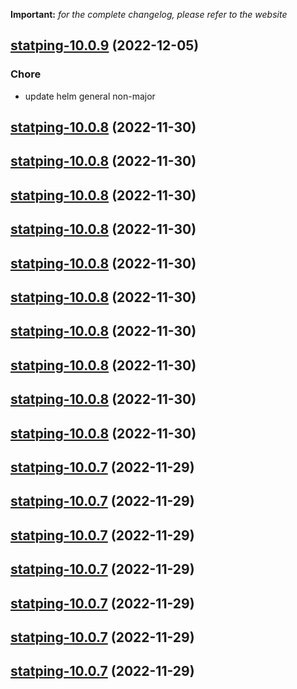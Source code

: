 **Important:**
*for the complete changelog, please refer to the website*




## [statping-10.0.9](https://github.com/truecharts/charts/compare/statping-ng-2.0.2...statping-10.0.9) (2022-12-05)

### Chore

- update helm general non-major
  
  


## [statping-10.0.8](https://github.com/truecharts/charts/compare/statping-10.0.6...statping-10.0.8) (2022-11-30)




## [statping-10.0.8](https://github.com/truecharts/charts/compare/statping-10.0.6...statping-10.0.8) (2022-11-30)




## [statping-10.0.8](https://github.com/truecharts/charts/compare/statping-10.0.6...statping-10.0.8) (2022-11-30)




## [statping-10.0.8](https://github.com/truecharts/charts/compare/statping-10.0.6...statping-10.0.8) (2022-11-30)




## [statping-10.0.8](https://github.com/truecharts/charts/compare/statping-10.0.6...statping-10.0.8) (2022-11-30)




## [statping-10.0.8](https://github.com/truecharts/charts/compare/statping-10.0.6...statping-10.0.8) (2022-11-30)




## [statping-10.0.8](https://github.com/truecharts/charts/compare/statping-10.0.6...statping-10.0.8) (2022-11-30)




## [statping-10.0.8](https://github.com/truecharts/charts/compare/statping-10.0.6...statping-10.0.8) (2022-11-30)




## [statping-10.0.8](https://github.com/truecharts/charts/compare/statping-10.0.6...statping-10.0.8) (2022-11-30)




## [statping-10.0.8](https://github.com/truecharts/charts/compare/statping-10.0.6...statping-10.0.8) (2022-11-30)




## [statping-10.0.7](https://github.com/truecharts/charts/compare/statping-10.0.6...statping-10.0.7) (2022-11-29)




## [statping-10.0.7](https://github.com/truecharts/charts/compare/statping-10.0.6...statping-10.0.7) (2022-11-29)




## [statping-10.0.7](https://github.com/truecharts/charts/compare/statping-10.0.6...statping-10.0.7) (2022-11-29)




## [statping-10.0.7](https://github.com/truecharts/charts/compare/statping-10.0.6...statping-10.0.7) (2022-11-29)




## [statping-10.0.7](https://github.com/truecharts/charts/compare/statping-10.0.6...statping-10.0.7) (2022-11-29)




## [statping-10.0.7](https://github.com/truecharts/charts/compare/statping-10.0.6...statping-10.0.7) (2022-11-29)




## [statping-10.0.7](https://github.com/truecharts/charts/compare/statping-10.0.6...statping-10.0.7) (2022-11-29)



